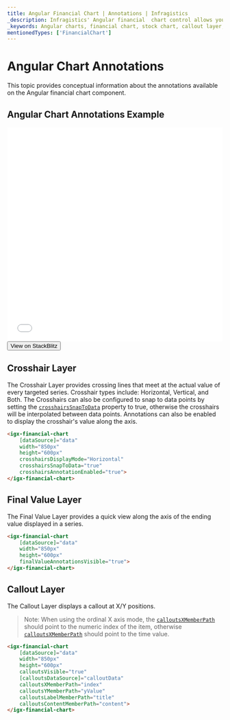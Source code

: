 ```yaml
---
title: Angular Financial Chart | Annotations | Infragistics
_description: Infragistics' Angular financial  chart control allows you to add annotations to your chart axes, such as Crosshair layer, final value layer and callout layer. Improve your graphs and visualizations with Ignite UI for Angular
_keywords: Angular charts, financial chart, stock chart, callout layer, final value, crosshair, Ignite UI for Angular, Infragistics
mentionedTypes: ['FinancialChart']
---
```


# Angular Chart Annotations

This topic provides conceptual information about the annotations available on the Angular financial chart component.

## Angular Chart Annotations Example

<div class="sample-container loading" style="height: 500px">
    <iframe id="financial-chart-annotations-iframe" src='{environment:dvDemosBaseUrl}/charts/financial-chart-annotations' width="100%" height="100%" seamless frameBorder="0" onload="onXPlatSampleIframeContentLoaded(this);" alt="Angular Chart Annotations Example"></iframe>
</div>
<div>
    <button data-localize="stackblitz" class="stackblitz-btn"   data-iframe-id="financial-chart-annotations-iframe" data-demos-base-url="{environment:dvDemosBaseUrl}">View on StackBlitz
    </button>


</div>
<div class="divider--half"></div>

## Crosshair Layer

The Crosshair Layer provides crossing lines that meet at the actual value of every targeted series.  Crosshair types include: Horizontal, Vertical, and Both.  The Crosshairs can also be configured to snap to data points by setting the [`crosshairsSnapToData`]({environment:dvapibaseurl}/products/ignite-ui-angular/api/docs/typescript/latest/classes/igxdomainchartcomponent.html#crosshairssnaptodata) property to true, otherwise the crosshairs will be interpolated between data points.  Annotations can also be enabled to display the crosshair's value along the axis.

```html
<igx-financial-chart
    [dataSource]="data"
    width="850px"
    height="600px"
    crosshairsDisplayMode="Horizontal"
    crosshairsSnapToData="true"
    crosshairsAnnotationEnabled="true">
</igx-financial-chart>
```

## Final Value Layer

The Final Value Layer provides a quick view along the axis of the ending value displayed in a series.

```html
<igx-financial-chart
    [dataSource]="data"
    width="850px"
    height="600px"
    finalValueAnnotationsVisible="true">
</igx-financial-chart>
```

## Callout Layer

The Callout Layer displays a callout at X/Y positions.

> Note: When using the ordinal X axis mode, the [`calloutsXMemberPath`]({environment:dvapibaseurl}/products/ignite-ui-angular/api/docs/typescript/latest/classes/igxdomainchartcomponent.html#calloutsxmemberpath) should point to the numeric index of the item, otherwise [`calloutsXMemberPath`]({environment:dvapibaseurl}/products/ignite-ui-angular/api/docs/typescript/latest/classes/igxdomainchartcomponent.html#calloutsxmemberpath) should point to the time value.

```html
<igx-financial-chart
    [dataSource]="data"
    width="850px"
    height="600px"
    calloutsVisible="true"
    [calloutsDataSource]="calloutData"
    calloutsXMemberPath="index"
    calloutsYMemberPath="yValue"
    calloutsLabelMemberPath="title"
    calloutsContentMemberPath="content">
</igx-financial-chart>
```
